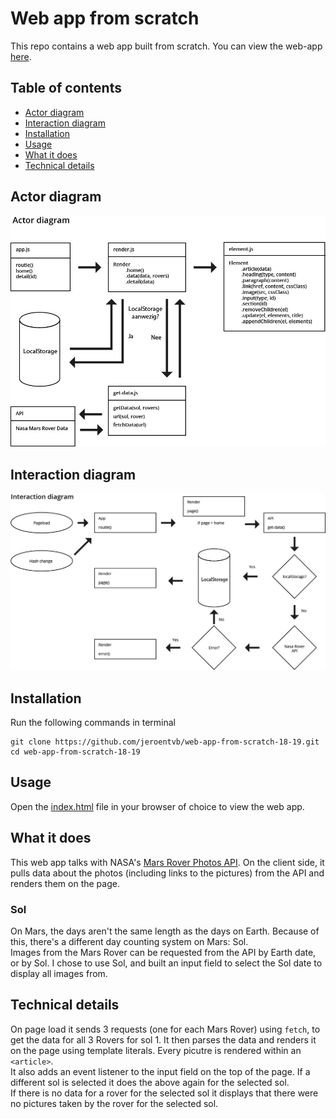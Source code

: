 # Web app from scratch
This repo contains a web app built from scratch.
You can view the web-app [here](https://jeroenvanberkum.nl/web-app-from-scratch-18-19/week1/).

## Table of contents
* [Actor diagram](#actor-diagram)
* [Interaction diagram](#interaction-diagram)
* [Installation](#installation)
* [Usage](#usage)
* [What it does](#what-it-does)
* [Technical details](#technical-details)

## Actor diagram
![actor diagram](bin/actor-diagram.jpg)

## Interaction diagram
![interaction diagram](bin/interaction-diagram.jpg)

## Installation
Run the following commands in terminal
```
git clone https://github.com/jeroentvb/web-app-from-scratch-18-19.git
cd web-app-from-scratch-18-19
```

## Usage
Open the [index.html](index.html) file in your browser of choice to view the web app.

## What it does
This web app talks with NASA's [Mars Rover Photos API](https://api.nasa.gov/api.html#MarsPhotos). On the client side, it pulls data about the photos (including links to the pictures) from the API and renders them on the page.

### Sol
On Mars, the days aren't the same length as the days on Earth. Because of this, there's a different day counting system on Mars: Sol.  
Images from the Mars Rover can be requested from the API by Earth date, or by Sol. I chose to use Sol, and built an input field to select the Sol date to display all images from.

## Technical details
On page load it sends 3 requests (one for each Mars Rover) using `fetch`, to get the data for all 3 Rovers for sol 1. It then parses the data and renders it on the page using template literals. Every picutre is rendered within an `<article>`.  
It also adds an event listener to the input field on the top of the page. If a different sol is selected it does the above again for the selected sol.  
If there is no data for a rover for the selected sol it displays that there were no pictures taken by the rover for the selected sol.
